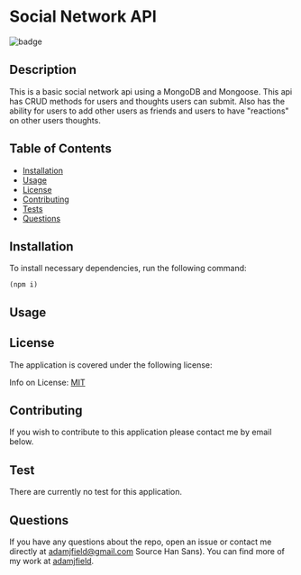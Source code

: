 
  # Social Network API

  
  ![badge](https://img.shields.io/badge/license-MIT-blue)
    

  ## Description

  This is a basic social network api using a MongoDB and Mongoose. This api has CRUD methods for users and thoughts users can submit. Also has the ability for users to add other users as friends and users to have "reactions" on other users thoughts. 

  ## Table of Contents

  * [Installation](#installation)
  * [Usage](#usage)
  * [License](#license)
  * [Contributing](#contributing)
  * [Tests](#tests)
  * [Questions](#questions)
  
  <a class="installation"></a>
  ## Installation

  To install necessary dependencies, run the following command:
    
    (npm i)

  <a class="usage"></a>
  ## Usage

  


  <a class="license"></a>
  ## License

  The application is covered under the following license:

  
  Info on License: [MIT](https://choosealicense.com/licenses/MIT)
    
  


  <a class="contributing"></a>
  ## Contributing

  If you wish to contribute to this application please contact me by email below.

  <a class="tests"></a>
  ## Test
    
  There are currently no test for this application.

  <a class="questions"></a>
  ## Questions

  If you have any questions about the repo, open an issue or contact me directly at [adamjfield@gmail.com](mailto:adamjfield@gmail.com) Source Han Sans). You can find more of my work at [adamjfield](https://github.com/undefined).
